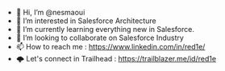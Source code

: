 - 👋 Hi, I’m @nesmaoui
- 👀 I’m interested in Salesforce Architecture
- 🌱 I’m currently learning everything new in Salesforce.
- 💞️ I’m looking to collaborate on Salesforce Industry 
- 📫 How to reach me : https://www.linkedin.com/in/red1e/
- 🌩 Let's connect in Trailhead : https://trailblazer.me/id/red1e

<!---
nesmaoui/nesmaoui is a ✨ special ✨ repository because its `README.md` (this file) appears on your GitHub profile.
You can click the Preview link to take a look at your changes.
--->

